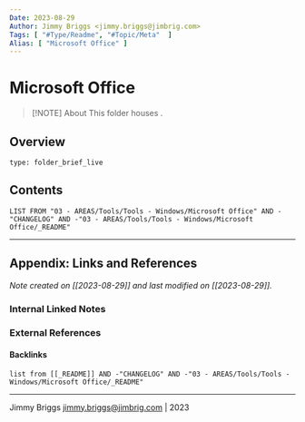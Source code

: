 ```yaml
---
Date: 2023-08-29
Author: Jimmy Briggs <jimmy.briggs@jimbrig.com>
Tags: [ "#Type/Readme", "#Topic/Meta"  ]
Alias: [ "Microsoft Office" ]
---
```


# Microsoft Office

> [!NOTE] About
> This folder houses .

## Overview


```ccard
type: folder_brief_live
```
 

## Contents

```dataview
LIST FROM "03 - AREAS/Tools/Tools - Windows/Microsoft Office" AND -"CHANGELOG" AND -"03 - AREAS/Tools/Tools - Windows/Microsoft Office/_README"
```

***

## Appendix: Links and References

*Note created on [[2023-08-29]] and last modified on [[2023-08-29]].*

### Internal Linked Notes

### External References

#### Backlinks

```dataview
list from [[_README]] AND -"CHANGELOG" AND -"03 - AREAS/Tools/Tools - Windows/Microsoft Office/_README"
```


***

Jimmy Briggs <jimmy.briggs@jimbrig.com> | 2023
